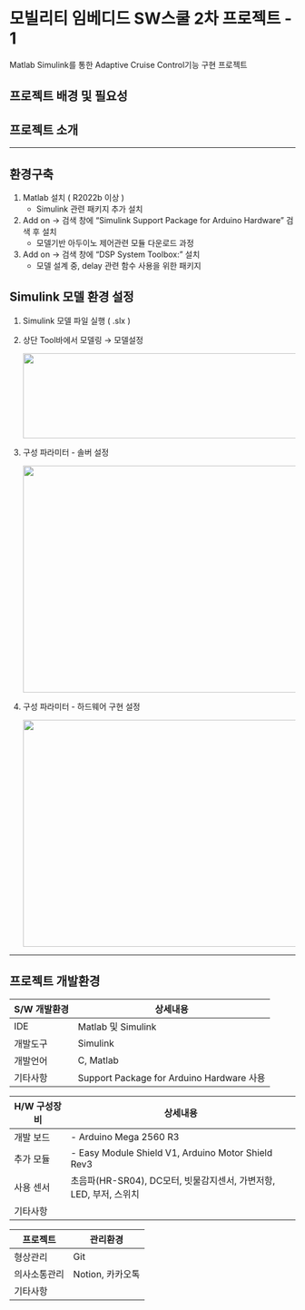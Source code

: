 # 모빌리티 임베디드 SW스쿨 2차 프로젝트 - 1

Matlab Simulink를 통한 Adaptive Cruise Control기능 구현 프로젝트

## 프로젝트 배경 및 필요성


## 프로젝트 소개


---
## 환경구축


1. Matlab 설치 ( R2022b 이상 ) 
    - Simulink 관련 패키지 추가 설치
2. Add on → 검색 창에 “Simulink Support Package for Arduino Hardware” 검색 후 설치
    - 모델기반 아두이노 제어관련 모듈 다운로드 과정
3. Add on → 검색 창에 “DSP System Toolbox:” 설치
    - 모델 설계 중, delay 관련 함수 사용을 위한 패키지

## Simulink 모델 환경 설정


1. Simulink 모델 파일 실행 ( .slx )
2. 상단 Tool바에서 모델링 → 모델설정
    
    <img src="https://github.com/HAMAS-2-HAEJO/PJT1-ACC/assets/87352996/84b8ae50-b6df-4146-a2e8-344e0a989a14.png" width="600" height="150"/>

3. 구성 파라미터 - 솔버 설정
    
    <img src="https://github.com/HAMAS-2-HAEJO/PJT1-ACC/assets/87352996/90ca1f13-beac-4605-9ce3-1479dcb639ee.png" width="600" height="400"/>

4. 구성 파라미터 - 하드웨어 구현 설정
    
    <img src="https://github.com/HAMAS-2-HAEJO/PJT1-ACC/assets/87352996/fe31c183-4081-452d-87f4-4a7fbcfd3b1b.png" width="600" height="400"/>

---

## 프로젝트 개발환경


| S/W 개발환경 | 상세내용 |
| --- | --- |
| IDE | Matlab 및 Simulink |
| 개발도구 | Simulink |
| 개발언어 | C, Matlab |
| 기타사항 | Support Package for Arduino Hardware 사용 |

| H/W 구성장비 | 상세내용 |
| --- | --- |
| 개발 보드 | - Arduino Mega 2560 R3 |
| 추가 모듈 | - Easy Module Shield V1, Arduino Motor Shield Rev3 |
| 사용 센서 | 초음파(HR-SR04), DC모터, 빗물감지센서, 가변저항, LED, 부저, 스위치 |
| 기타사항 |  |

| 프로젝트 | 관리환경 |
| --- | --- |
| 형상관리 | Git |
| 의사소통관리 | Notion, 카카오톡 |
| 기타사항 |  |
